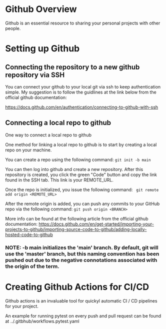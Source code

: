 # Github Overview
Github is an essential resource to sharing your personal projects with other people.

# Setting up Github 

## Connecting the repository to a new github repository via SSH
You can connect your github to your local git via ssh to keep authentication simple. My suggestion is to follow the guidlines at the link below from the official github documentation:

https://docs.github.com/en/authentication/connecting-to-github-with-ssh

## Connecting a local repo to github
One way to connect a local repo to github

One method for linking a local repo to github is to start by creating a local repo on your machine.

You can create a repo using the following command:
`` git init -b main ``

You can then log into github and create a new repository. After this repository is created, you click the green "Code" button and copy the link found in the SSH tab. This link is your REMOTE_URL.

Once the repo is initialized, you issue the following command:
`` git remote add origin <REMOTE_URL>``

After the remote origin is added, you can push any commits to your GitHub repo via the following command:
`` git push origin <BRANCH> ``

More info can be found at the following article from the official github documentation:
https://docs.github.com/en/get-started/importing-your-projects-to-github/importing-source-code-to-github/adding-locally-hosted-code-to-github

### NOTE: -b main initializes the 'main' branch. By default, git will use the 'master' branch, but this naming convention has been pushed out due to the negative connotations associated with the origin of the term. 

# Creating Github Actions for CI/CD
Github actions is an invaluable tool for quickyl automatic CI / CD pipelines for your project.

An example for running pytest on every push and pull request can be found at ../.gitbhub/workflows.pytest.yaml
